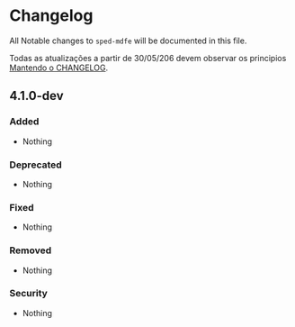 # Changelog

All Notable changes to `sped-mdfe` will be documented in this file.

Todas as atualizações a partir de 30/05/206 devem observar os principios [Mantendo o CHANGELOG](http://keepachangelog.com/).

## 4.1.0-dev 

### Added
- Nothing

### Deprecated
- Nothing

### Fixed
- Nothing

### Removed
- Nothing

### Security
- Nothing
